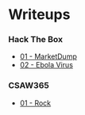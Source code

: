 # Writeups
### Hack The Box
* [01 - MarketDump](https://github.com/AlessandroMorelli96/Writeups/blob/master/HackTheBox/01_MarketDump.md)
* [02 - Ebola Virus](https://github.com/AlessandroMorelli96/Writeups/blob/master/HackTheBox/02_Ebola_Virus.md)
### CSAW365
* [01 - Rock](https://github.com/AlessandroMorelli96/Writeups/blob/master/CSAW365/01_Rock.md)
